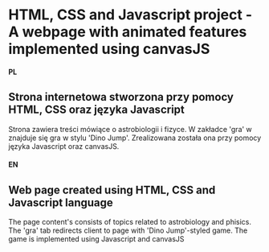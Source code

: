 # HTML, CSS and Javascript project - A webpage with animated features implemented using canvasJS

#### PL

## Strona internetowa stworzona przy pomocy HTML, CSS oraz języka Javascript 
Strona zawiera treści mówiące o astrobiologii i fizyce.
W zakładce 'gra' w znajduje się gra w stylu 'Dino Jump'.
Zrealizowana została ona przy pomocy języka Javascript oraz canvasJS.

#### EN

## Web page created using HTML, CSS and Javascript language
The page content's consists of topics related to astrobiology and phisics.
The 'gra' tab redirects client to page with 'Dino Jump'-styled game.
The game is implemented using Javascript and canvasJS